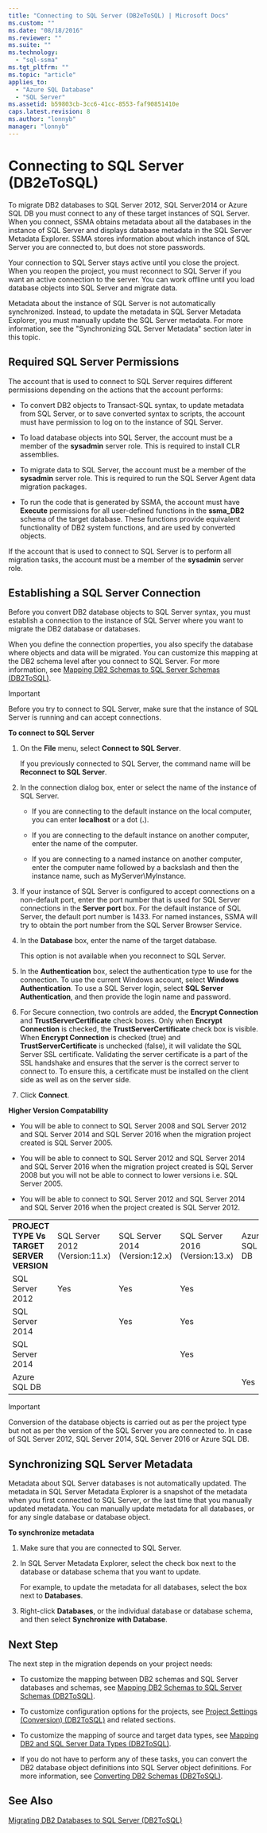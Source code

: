 ```yaml
---
title: "Connecting to SQL Server (DB2eToSQL) | Microsoft Docs"
ms.custom: ""
ms.date: "08/18/2016"
ms.reviewer: ""
ms.suite: ""
ms.technology: 
  - "sql-ssma"
ms.tgt_pltfrm: ""
ms.topic: "article"
applies_to: 
  - "Azure SQL Database"
  - "SQL Server"
ms.assetid: b59803cb-3cc6-41cc-8553-faf90851410e
caps.latest.revision: 8
ms.author: "lonnyb"
manager: "lonnyb"
---
```

# Connecting to SQL Server (DB2eToSQL)
To migrate DB2 databases to SQL Server 2012, SQL Server2014 or Azure SQL DB you must connect to any of these target instances of SQL Server. When you connect, SSMA obtains metadata about all the databases in the instance of SQL Server and displays database metadata in the SQL Server Metadata Explorer. SSMA stores information about which instance of SQL Server you are connected to, but does not store passwords.  
  
Your connection to SQL Server stays active until you close the project. When you reopen the project, you must reconnect to SQL Server if you want an active connection to the server. You can work offline until you load database objects into SQL Server and migrate data.  
  
Metadata about the instance of SQL Server is not automatically synchronized. Instead, to update the metadata in SQL Server Metadata Explorer, you must manually update the SQL Server metadata. For more information, see the "Synchronizing SQL Server Metadata" section later in this topic.  
  
## Required SQL Server Permissions  
The account that is used to connect to SQL Server requires different permissions depending on the actions that the account performs:  
  
-   To convert DB2 objects to Transact-SQL syntax, to update metadata from SQL Server, or to save converted syntax to scripts, the account must have permission to log on to the instance of SQL Server.  
  
-   To load database objects into SQL Server, the account must be a member of the   **sysadmin** server role. This is required to install CLR assemblies.  
  
-   To migrate data to SQL Server, the account must be a member of the **sysadmin** server role. This is required to run the SQL Server Agent data migration packages.  
  
-   To run the code that is generated by SSMA, the account must have **Execute** permissions for all user-defined functions in the **ssma_DB2** schema of the target database. These functions provide equivalent functionality of DB2 system functions, and are used by converted objects.  
  
If the account that is used to connect to SQL Server is to perform all migration tasks, the account must be a member of the **sysadmin** server role.  
  
## Establishing a SQL Server Connection  
Before you convert DB2 database objects to SQL Server syntax, you must establish a connection to the instance of SQL Server where you want to migrate the DB2 database or databases.  
  
When you define the connection properties, you also specify the database where objects and data will be migrated. You can customize this mapping at the DB2 schema level after you connect to SQL Server. For more information, see [Mapping DB2 Schemas to SQL Server Schemas &#40;DB2ToSQL&#41;](../../ssma/db2/mapping-db2-schemas-to-sql-server-schemas--db2tosql-.md).  
  
> [!IMPORTANT]  
> Before you try to connect to SQL Server, make sure that the instance of SQL Server is running and can accept connections.  
  
**To connect to SQL Server**  
  
1.  On the **File** menu, select **Connect to SQL Server**.  
  
    If you previously connected to SQL Server, the command name will be **Reconnect to SQL Server**.  
  
2.  In the connection dialog box, enter or select the name of the instance of SQL Server.  
  
    -   If you are connecting to the default instance on the local computer, you can enter **localhost** or a dot (**.**).  
  
    -   If you are connecting to the default instance on another computer, enter the name of the computer.  
  
    -   If you are connecting to a named instance on another computer, enter the computer name followed by a backslash and then the instance name, such as MyServer\MyInstance.  
  
3.  If your instance of SQL Server is configured to accept connections on a non-default port, enter the port number that is used for SQL Server connections in the **Server port** box. For the default instance of SQL Server, the default port number is 1433. For named instances, SSMA will try to obtain the port number from the SQL Server Browser Service.  
  
4.  In the **Database** box, enter the name of the target database.  
  
    This option is not available when you reconnect to SQL Server.  
  
5.  In the **Authentication** box, select the authentication type to use for the connection. To use the current Windows account, select **Windows Authentication**. To use a SQL Server login, select **SQL Server Authentication**, and then provide the login name and password.  
  
6.  For Secure connection, two controls are added, the **Encrypt Connection** and **TrustServerCertificate** check boxes. Only when **Encrypt Connection** is checked, the **TrustServerCertificate** check box is visible. When **Encrypt Connection** is checked (true) and **TrustServerCertificate** is unchecked (false), it will validate the SQL Server SSL certificate. Validating the server certificate is a part of the SSL handshake and ensures that the server is the correct server to connect to. To ensure this, a certificate must be installed on the client side as well as on the server side.  
  
7.  Click **Connect**.  
  
**Higher Version Compatability**  
  
-   You will be able to connect to SQL Server 2008 and SQL Server 2012 and SQL Server 2014 and SQL Server 2016 when the migration project created is SQL Server 2005.  
  
-   You will be able to connect to SQL Server 2012 and SQL Server 2014 and SQL Server 2016 when the migration project created is SQL Server 2008 but you will not be able to connect to lower versions i.e. SQL Server 2005.  
  
-   You will be able to connect to SQL Server 2012 and SQL Server 2014 and SQL Server 2016 when the project created is SQL Server 2012.  
  
||||||  
|-|-|-|-|-|  
|**PROJECT TYPE Vs TARGET SERVER VERSION**|SQL Server 2012 <br />(Version:11.x)|SQL Server 2014 <br />(Version:12.x)|SQL Server 2016 <br />(Version:13.x)|Azure SQL DB|  
|SQL Server 2012|Yes|Yes|Yes||  
|SQL Server 2014||Yes|Yes||  
|SQL Server 2014|||Yes||  
|Azure SQL DB||||Yes|  
  
> [!IMPORTANT]  
> Conversion of the database objects is carried out as per the project type but not as per the version of the SQL Server you are connected to. In case of SQL Server 2012, SQL Server 2014, SQL Server 2016 or Azure SQL DB.  
  
## Synchronizing SQL Server Metadata  
Metadata about SQL Server databases is not automatically updated. The metadata in SQL Server Metadata Explorer is a snapshot of the metadata when you first connected to SQL Server, or the last time that you manually updated metadata. You can manually update metadata for all databases, or for any single database or database object.  
  
**To synchronize metadata**  
  
1.  Make sure that you are connected to SQL Server.  
  
2.  In SQL Server Metadata Explorer, select the check box next to the database or database schema that you want to update.  
  
    For example, to update the metadata for all databases, select the box next to **Databases**.  
  
3.  Right-click **Databases**, or the individual database or database schema, and then select **Synchronize with Database**.  
  
## Next Step  
The next step in the migration depends on your project needs:  
  
-   To customize the mapping between DB2 schemas and SQL Server databases and schemas, see [Mapping DB2 Schemas to SQL Server Schemas &#40;DB2ToSQL&#41;](../../ssma/db2/mapping-db2-schemas-to-sql-server-schemas--db2tosql-.md).  
  
-   To customize configuration options for the projects, see [Project Settings &#40;Conversion&#41; &#40;DB2ToSQL&#41;](../../ssma/db2/project-settings--conversion---db2tosql-.md) and related sections.  
  
-   To customize the mapping of source and target data types, see [Mapping DB2 and SQL Server Data Types &#40;DB2ToSQL&#41;](../../ssma/db2/mapping-db2-and-sql-server-data-types--db2tosql-.md).  
  
-   If you do not have to perform any of these tasks, you can convert the DB2 database object definitions into SQL Server object definitions. For more information, see [Converting DB2 Schemas &#40;DB2ToSQL&#41;](../../ssma/db2/converting-db2-schemas--db2tosql-.md).  
  
## See Also  
[Migrating DB2 Databases to SQL Server &#40;DB2ToSQL&#41;](../../ssma/db2/migrating-db2-databases-to-sql-server--db2tosql-.md)  
  
